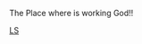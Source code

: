The Place where is working God!!

[LS](https://user-images.githubusercontent.com/69433810/230841672-31f94153-9868-4402-a0fc-57a8557fb936.png)

